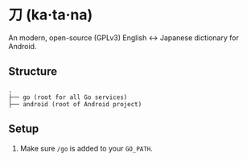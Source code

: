 # 刀 (ka·ta·na)
An modern, open-source (GPLv3) English <-> Japanese dictionary for Android.

## Structure

```
.
├── go (root for all Go services)
├── android (root of Android project)
```

## Setup

1. Make sure `/go` is added to your `GO_PATH`.
